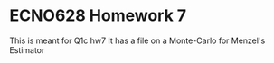 # ECNO628 Homework 7
This is meant for Q1c hw7
It has a file on a Monte-Carlo for Menzel's Estimator
